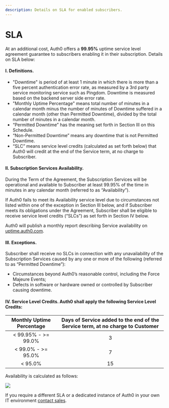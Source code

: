 ```yaml
---
description: Details on SLA for enabled subscribers.
---
```


# SLA

At an additional cost, Auth0 offers a __99.95%__ uptime service level agreement guarantee to subscribers enabling it in their subscription. Details on SLA below:


#### I. Definitions.
* "Downtime" is period of at least 1 minute in which there is more than a five percent authentication error rate, as measured by a 3rd party service monitoring service such as Pingdom. Downtime is measured based on the backend server side error rate.
* "Monthly Uptime Percentage" means total number of minutes in a calendar month minus the number of minutes of Downtime suffered in a calendar month (other than Permitted Downtime), divided by the total number of minutes in a calendar month.
* “Permitted Downtime” has the meaning set forth in Section III on this Schedule.
* “Non-Permitted Downtime” means any downtime that is not Permitted Downtime.
* “SLC” means service level credits (calculated as set forth below) that Auth0 will credit at the end of the Service term, at no charge to Subscriber.

#### II.  Subscription Services Availability.

During the Term of the Agreement, the Subscription Services will be operational and available to Subscriber at least 99.95% of the time in minutes in any calendar month (referred to as “Availability”).

If Auth0 fails to meet its Availability service level due to circumstances not listed within one of the exception in Section III below, and if Subscriber meets its obligations under the Agreement, Subscriber shall be eligible to receive service level credits (“SLCs”) as set forth in Section IV below.

Auth0 will publish a monthly report describing Service availability on [uptime.auth0.com](http://uptime.auth0.com/749624).

#### III. Exceptions.

Subscriber shall receive no SLCs in connection with any unavailability of the Subscription Services caused by any one or more of the following (referred to as “Permitted Downtime”):

* Circumstances beyond Auth0’s reasonable control, including the Force Majeure Events;
* Defects in software or hardware owned or controlled by Subscriber causing downtime.

#### IV.  Service Level Credits.  Auth0 shall apply the following Service Level Credits:

| Monthly Uptime Percentage | Days of Service added to the end of the Service term, at no charge to Customer |
| :---: | :---: |
| < 99.95% - >= 99.0% | 3 |
| < 99.0%  - >= 95.0% | 7 |
| < 95.0% | 15 |

Availability is calculated as follows:

![](/media/articles/sla/availability.svg)

If you require a different SLA or a dedicated instance of Auth0 in your own IT environment [contact sales](https://auth0.com/?contact=true).
